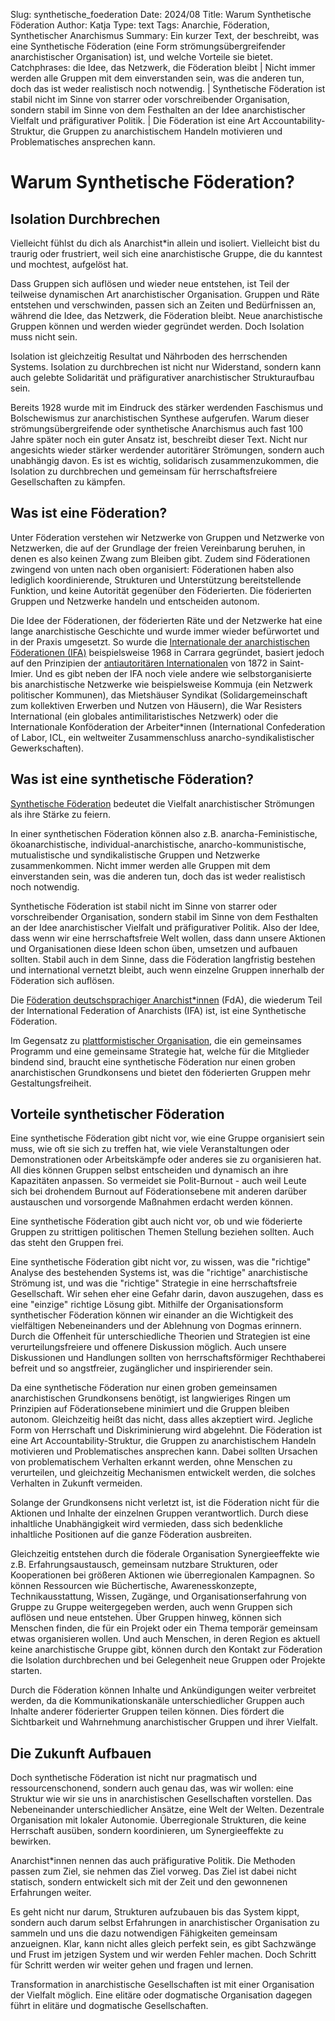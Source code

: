 Slug: synthetische_foederation
Date: 2024/08
Title: Warum Synthetische Föderation
Author: Katja
Type: text
Tags: Anarchie, Föderation, Synthetischer Anarchismus
Summary: Ein kurzer Text, der beschreibt, was eine Synthetische Föderation (eine Form strömungsübergreifender anarchistischer Organisation) ist, und welche Vorteile sie bietet.
Catchphrases: die Idee, das Netzwerk, die Föderation bleibt | Nicht immer werden alle Gruppen mit dem einverstanden sein, was die anderen tun, doch das ist weder realistisch noch notwendig. | Synthetische Föderation ist stabil nicht im Sinne von starrer oder vorschreibender Organisation, sondern stabil im Sinne von dem Festhalten an der Idee anarchistischer Vielfalt und präfigurativer Politik. | Die Föderation ist eine Art Accountability-Struktur, die Gruppen zu anarchistischem Handeln motivieren und Problematisches ansprechen kann.

# Warum Synthetische Föderation?

## Isolation Durchbrechen

Vielleicht fühlst du dich als Anarchist\*in allein und isoliert.
Vielleicht bist du traurig oder frustriert, weil sich eine anarchistische Gruppe, die du kanntest und mochtest, aufgelöst hat.

Dass Gruppen sich auflösen und wieder neue entstehen, ist Teil der teilweise dynamischen Art anarchistischer Organisation.
Gruppen und Räte entstehen und verschwinden, passen sich an Zeiten und Bedürfnissen an, während die Idee, das Netzwerk, die Föderation bleibt.
Neue anarchistische Gruppen können und werden wieder gegründet werden. Doch Isolation muss nicht sein.

Isolation ist gleichzeitig Resultat und Nährboden des herrschenden Systems.
Isolation zu durchbrechen ist nicht nur Widerstand, sondern kann auch gelebte Solidarität und präfigurativer anarchistischer Strukturaufbau sein.

Bereits 1928 wurde mit im Eindruck des stärker werdenden Faschismus und Bolschewismus zur anarchistischen Synthese aufgerufen.
Warum dieser strömungsübergreifende oder synthetische Anarchismus auch fast 100 Jahre später noch ein guter Ansatz ist, beschreibt dieser Text.
Nicht nur angesichts wieder stärker werdender autoritärer Strömungen, sondern auch unabhängig davon.
Es ist es wichtig, solidarisch zusammenzukommen, die Isolation zu durchbrechen und gemeinsam für herrschaftsfreiere Gesellschaften zu kämpfen.

## Was ist eine Föderation?

Unter Föderation verstehen wir Netzwerke von Gruppen und Netzwerke von Netzwerken, die auf der Grundlage der freien Vereinbarung beruhen, in denen es also keinen Zwang zum Bleiben gibt.
Zudem sind Föderationen zwingend von unten nach oben organisiert: Föderationen haben also lediglich koordinierende, Strukturen und Unterstützung bereitstellende Funktion, und keine
Autorität gegenüber den Föderierten. Die föderierten Gruppen und Netzwerke handeln und entscheiden autonom.

Die Idee der Föderationen, der föderierten Räte und der Netzwerke hat eine lange anarchistische Geschichte und wurde immer wieder befürwortet und in der Praxis umgesetzt.
So wurde die [Internationale der anarchistischen Föderationen (IFA)](https://de.wikipedia.org/wiki/Internationale_der_Anarchistischen_F%C3%B6derationen)
beispielsweise 1968 in Carrara gegründet, basiert jedoch auf den Prinzipien der [antiautoritären Internationalen](https://de.wikipedia.org/wiki/Antiautorit%C3%A4re_Internationale)
von 1872 in Saint-Imier.
Und es gibt neben der IFA noch viele andere wie selbstorganisierte bis anarchistische Netzwerke wie beispielsweise
Kommuja (ein Netzwerk politischer Kommunen),
das Mietshäuser Syndikat (Solidargemeinschaft zum kollektiven Erwerben und Nutzen von Häusern),
die War Resisters International (ein globales antimilitaristisches Netzwerk) oder
die Internationale Konföderation der Arbeiter\*innen (International Confederation of Labor, ICL, ein weltweiter Zusammenschluss anarcho-syndikalistischer Gewerkschaften).

## Was ist eine synthetische Föderation?

[Synthetische Föderation](https://de.wikipedia.org/wiki/Synthetischer_Anarchismus) bedeutet die Vielfalt anarchistischer Strömungen als ihre Stärke zu feiern.

In einer synthetischen Föderation können also z.B. anarcha-Feministische, ökoanarchistische, individual-anarchistische, anarcho-kommunistische, mutualistische und syndikalistische Gruppen und
Netzwerke zusammenkommen. Nicht immer werden alle Gruppen mit dem einverstanden sein, was die anderen tun, doch das ist weder realistisch noch notwendig.

Synthetische Föderation ist stabil nicht im Sinne von starrer oder vorschreibender Organisation, sondern stabil im Sinne von dem Festhalten an der Idee anarchistischer Vielfalt und präfigurativer Politik.
Also der Idee, dass wenn wir eine herrschaftsfreie Welt wollen, dass dann unsere Aktionen und Organisationen diese Ideen schon üben, umsetzen und aufbauen sollten.
Stabil auch in dem Sinne, dass die Föderation langfristig bestehen und international vernetzt bleibt, auch wenn einzelne Gruppen innerhalb der Föderation sich auflösen.

Die [Föderation deutschsprachiger Anarchist\*innen](https://fda-ifa.org/) (FdA), die wiederum Teil der International Federation of Anarchists (IFA) ist,
ist eine Synthetische Föderation.

Im Gegensatz zu [plattformistischer Organisation](https://de.wikipedia.org/wiki/Plattformismus), die ein gemeinsames Programm und eine gemeinsame Strategie hat,
welche für die Mitglieder bindend sind, braucht eine synthetische Föderation nur einen groben anarchistischen Grundkonsens und bietet den föderierten Gruppen mehr Gestaltungsfreiheit.

## Vorteile synthetischer Föderation

Eine synthetische Föderation gibt nicht vor, wie eine Gruppe organisiert sein muss,
wie oft sie sich zu treffen hat, wie viele Veranstaltungen oder Demonstrationen oder Arbeitskämpfe oder anderes sie
zu organisieren hat. All dies können Gruppen selbst entscheiden und dynamisch an ihre Kapazitäten anpassen.
So vermeidet sie Polit-Burnout - auch weil Leute sich bei drohendem Burnout auf Föderationsebene mit anderen darüber austauschen und vorsorgende Maßnahmen erdacht werden können.

Eine synthetische Föderation gibt auch nicht vor, ob und wie föderierte Gruppen zu strittigen politischen Themen Stellung beziehen sollten.
Auch das steht den Gruppen frei.

Eine synthetische Föderation gibt nicht vor, zu wissen, was die "richtige" Analyse des bestehenden Systems ist, was die "richtige" anarchistische Strömung ist,
und was die "richtige" Strategie in eine herrschaftsfreie Gesellschaft. Wir sehen eher eine Gefahr darin, davon auszugehen, dass es eine "einzige" richtige Lösung gibt.
Mithilfe der Organisationsform synthetischer Föderation können wir einander an die Wichtigkeit des vielfältigen Nebeneinanders und
der Ablehnung von Dogmas erinnern.
Durch die Offenheit für unterschiedliche Theorien und Strategien ist eine verurteilungsfreiere und offenere Diskussion möglich.
Auch unsere Diskussionen und Handlungen sollten von herrschaftsförmiger Rechthaberei befreit und so angstfreier, zugänglicher und inspirierender sein.

Da eine synthetische Föderation nur einen groben gemeinsamen anarchistischen Grundkonsens benötigt,
ist langwieriges Ringen um Prinzipien auf Föderationsebene minimiert und die Gruppen bleiben autonom.
Gleichzeitig heißt das nicht, dass alles akzeptiert wird. Jegliche Form von Herrschaft und Diskriminierung wird abgelehnt.
Die Föderation ist eine Art Accountability-Struktur, die Gruppen zu anarchistischem Handeln motivieren
und Problematisches ansprechen kann.
Dabei sollten Ursachen von problematischem Verhalten erkannt werden, ohne Menschen zu verurteilen,
und gleichzeitig Mechanismen entwickelt werden, die solches Verhalten in Zukunft vermeiden.

Solange der Grundkonsens nicht verletzt ist,
ist die Föderation nicht für die Aktionen und Inhalte der einzelnen Gruppen verantwortlich.
Durch diese inhaltliche Unabhängigkeit wird vermieden, dass sich bedenkliche inhaltliche Positionen auf die ganze Föderation ausbreiten.

Gleichzeitig entstehen durch die föderale Organisation Synergieeffekte wie z.B. Erfahrungsaustausch, gemeinsam nutzbare Strukturen, oder Kooperationen bei größeren Aktionen wie überregionalen Kampagnen.
So können Ressourcen wie Büchertische, Awarenesskonzepte, Technikausstattung, Wissen, Zugänge, und Organisationserfahrung von Gruppe zu Gruppe weitergegeben werden, auch wenn Gruppen sich auflösen und neue entstehen.
Über Gruppen hinweg, können sich Menschen finden, die für ein Projekt oder ein Thema temporär gemeinsam etwas organisieren wollen.
Und auch Menschen, in deren Region es aktuell keine anarchistische Gruppe gibt, können durch den Kontakt zur Föderation die Isolation durchbrechen
und bei Gelegenheit neue Gruppen oder Projekte starten.

Durch die Föderation können Inhalte und Ankündigungen weiter verbreitet werden, da die Kommunikationskanäle unterschiedlicher Gruppen
auch Inhalte anderer föderierter Gruppen teilen können. Dies fördert die Sichtbarkeit und Wahrnehmung
anarchistischer Gruppen und ihrer Vielfalt.


## Die Zukunft Aufbauen

Doch synthetische Föderation ist nicht nur pragmatisch und ressourcenschonend, sondern auch genau das, was wir wollen:
eine Struktur wie wir sie uns in anarchistischen Gesellschaften vorstellen.
Das Nebeneinander unterschiedlicher Ansätze, eine Welt der Welten.
Dezentrale Organisation mit lokaler Autonomie.
Überregionale Strukturen, die keine Herrschaft ausüben, sondern koordinieren, um Synergieeffekte zu bewirken.

Anarchist\*innen nennen das auch präfigurative Politik. Die Methoden passen zum Ziel, sie nehmen das Ziel vorweg.
Das Ziel ist dabei nicht statisch, sondern entwickelt sich mit der Zeit und den gewonnenen Erfahrungen weiter.

Es geht nicht nur darum, Strukturen aufzubauen bis das System kippt, sondern auch darum selbst Erfahrungen
in anarchistischer Organisation zu sammeln und uns die dazu notwendigen Fähigkeiten gemeinsam anzueignen.
Klar, kann nicht alles gleich perfekt sein, es gibt Sachzwänge und Frust im jetzigen System und wir werden Fehler machen.
Doch Schritt für Schritt werden wir weiter gehen und fragen und lernen.

Transformation in anarchistische Gesellschaften ist mit einer Organisation der Vielfalt möglich.
Eine elitäre oder dogmatische Organisation dagegen führt in elitäre und dogmatische Gesellschaften.

